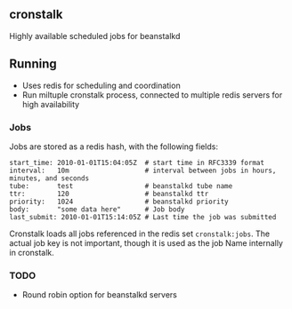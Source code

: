 ## cronstalk
Highly available scheduled jobs for beanstalkd

## Running
- Uses redis for scheduling and coordination
- Run miltuple cronstalk process, connected to multiple redis servers for high availability

### Jobs
Jobs are stored as a redis hash, with the following fields:

```
start_time: 2010-01-01T15:04:05Z  # start time in RFC3339 format
interval:   10m                   # interval between jobs in hours, minutes, and seconds
tube:       test                  # beanstalkd tube name
ttr:        120                   # beanstalkd ttr
priority:   1024                  # beanstalkd priority
body:       "some data here"      # Job body
last_submit: 2010-01-01T15:14:05Z # Last time the job was submitted
```

Cronstalk loads all jobs referenced in the redis set `cronstalk:jobs`. The
actual job key is not important, though it is used as the job Name internally
in cronstalk.

### TODO
- Round robin option for beanstalkd servers


